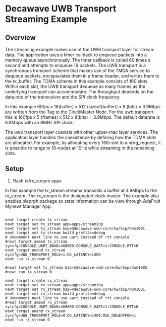<!--
#
# Licensed to the Apache Software Foundation (ASF) under one
# or more contributor license agreements.  See the NOTICE file
# distributed with this work for additional information
# regarding copyright ownership.  The ASF licenses this file
# to you under the Apache License, Version 2.0 (the
# "License"); you may not use this file except in compliance
# with the License.  You may obtain a copy of the License at
#
# http://www.apache.org/licenses/LICENSE-2.0
#
# Unless required by applicable law or agreed to in writing,
# software distributed under the License is distributed on an
# "AS IS" BASIS, WITHOUT WARRANTIES OR CONDITIONS OF ANY
#  KIND, either express or implied.  See the License for the
# specific language governing permissions and limitations
# under the License.
#
-->

# Decawave UWB Transport Streaming Example


## Overview

The streaming example makes use of the UWB transport layer for stream data. The application uses a timer callback to enqueue packets into a memory queue asynchronously. The timer callback is called 60 times a second and attempts to enqueue 16 packets. The UWB transport is a synchronous transport scheme that makes use of the TMDA service to dequeue packets, encapsulates them in a frame header, and writes them to the tx_buffer. The TDMA scheme in this example consists of 160 slots. Within each slot, the UWB transport dequeue as many frames as the underlying transport can accommodate. The throughput depends on the data rate of the transceiver and the SPI clock frequency.

In this example 60fps x 16(buffer) x 512 (sizeof(buffer)) x 8 (bits) = 3.9Mbps are written from the Tag to the ClockMaster Node. For the uwb transport this is 160fps x 5 (frames) x 512 x  8(bits) = 3.9Mbps. The default datarate is 6.8Mbps with an 8MHz SPI clock.

The uwb transport layer coexists with other upper-mac layer services. The application layer handles the coexistence by defining how the TDMA slots are allocated. For example, by allocating every 16th slot to a nrng_request, it is possible to range to 16-nodes at 10Hz while streaming in the remaining slots. 

## Setup

1. Flash tx/rx_stream apps 

In this example the tx_stream streams transmits a buffer at 3.9Mbps to the rx_stream. The rx_stream is the designated clock master. The example also enables bleprph package so stats information can be view through AdaFruit Mynewt Manager App. 


```no-highlight

newt target create tx_stream
newt target set tx_stream app=apps/streaming
newt target set tx_stream bsp=@decawave-uwb-core/hw/bsp/dwm1001
newt target set tx_stream build_profile=debug
# Uncomment next line to use uart instead of rtt console
#newt target amend tx_stream syscfg=CONSOLE_UART_BAUD=460800:CONSOLE_UART=1:CONSOLE_RTT=0
newt target amend tx_stream syscfg=UWB_TRANSPORT_ROLE=1:OS_LATENCY=1400
newt run tx_stream 0

#newt target set tx_stream bsp=@decawave-uwb-core/hw/bsp/dwm1002
#newt run tx_stream 0

newt target create rx_stream
newt target set rx_stream app=apps/streaming
newt target set rx_stream bsp=@decawave-uwb-core/hw/bsp/dwm1001
newt target set rx_stream build_profile=debug
# Uncomment next line to use uart instead of rtt console
#newt target amend rx_stream syscfg=CONSOLE_UART_BAUD=460800:CONSOLE_UART=1:CONSOLE_RTT=0
newt target amend rx_stream syscfg=UWB_TRANSPORT_ROLE=0:OS_LATENCY=1400:USE_DBLBUFFER=1
newt run rx_stream 0

```

